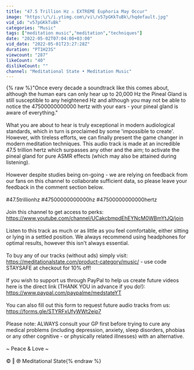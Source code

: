 ```yaml
---
title: "47.5 Trillion Hz ⚠️ EXTREME Euphoria May Occur"
image: "https:\/\/i.ytimg.com\/vi\/v57pGKkTuBk\/hqdefault.jpg"
vid_id: "v57pGKkTuBk"
categories: "Music"
tags: ["meditation music","meditation","techniques"]
date: "2022-05-02T07:04:00+03:00"
vid_date: "2022-05-01T23:27:28Z"
duration: "PT1H23S"
viewcount: "287"
likeCount: "40"
dislikeCount: ""
channel: "Meditational State • Meditation Music"
---
```

{% raw %}&quot;Once every decade a soundtrack like this comes about, although the human ears can only hear up to 20,000 Hz the Pineal Gland is still susceptible to any heightened Hz and although you may not be able to notice the 47500000000000 hertz with your ears - your pineal gland is aware of everything.&quot;<br /><br />What you are about to hear is truly exceptional in modern audiological standards, which in turn is proclaimed by some 'impossible to create'. However, with tireless efforts, we can finally present the game changer in modern meditation techniques. This audio track is made at an incredible 47.5 trillion hertz which surpasses any other and the aim; to activate the pineal gland for pure ASMR effects (which may also be attained during listening).<br /><br />However despite studies being on-going - we are relying on feedback from our fans on this channel to collaborate sufficient data, so please leave your feedback in the comment section below.<br /><br />#47.5trillionhz #47500000000000hz #47500000000000hertz<br /><br />Join this channel to get access to perks:<br /><a rel="nofollow" target="blank" href="https://www.youtube.com/channel/UCakcbmpdEhEYNcM0WBmYtJQ/join">https://www.youtube.com/channel/UCakcbmpdEhEYNcM0WBmYtJQ/join</a><br /><br />Listen to this track as much or as little as you feel comfortable, either sitting or lying in a settled position. We always recommend using headphones for optimal results, however this isn't always essential.<br /><br />To buy any of our tracks (without ads) simply visit: <a rel="nofollow" target="blank" href="https://meditationalstate.com/product-category/music/">https://meditationalstate.com/product-category/music/</a> - use code STAYSAFE at checkout for 10% off!<br /><br />If you wish to support us through PayPal to help us create future videos here is the direct link (THANK YOU in advance if you do!): <a rel="nofollow" target="blank" href="https://www.paypal.com/paypalme/medstateYT">https://www.paypal.com/paypalme/medstateYT</a><br /><br />You can also fill out this form to request future audio tracks from us: <a rel="nofollow" target="blank" href="https://forms.gle/STYRFxUfyWWt2eip7">https://forms.gle/STYRFxUfyWWt2eip7</a><br /><br />Please note: ALWAYS consult your GP first before trying to cure any medical problems (including depression, anxiety, sleep disorders, phobias or any other cognitive - or physically related illnesses) with an alternative.<br /><br />~ Peace &amp; Love ~<br /><br />© ‖ ℗ Meditational State{% endraw %}
